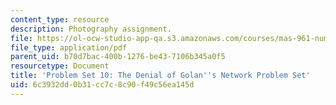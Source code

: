 ```yaml
---
content_type: resource
description: Photography assignment.
file: https://ol-ocw-studio-app-qa.s3.amazonaws.com/courses/mas-961-numeric-photography-fall-1998/6c3932dd0b31cc7c8c90f49c56ea145d_ps10.pdf
file_type: application/pdf
parent_uid: b70d7bac-400b-1276-be43-7106b345a0f5
resourcetype: Document
title: 'Problem Set 10: The Denial of Golan''s Network Problem Set'
uid: 6c3932dd-0b31-cc7c-8c90-f49c56ea145d
---
```

